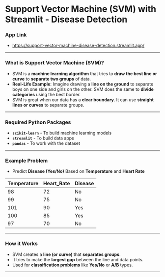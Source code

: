 # Support Vector Machine (SVM) with Streamlit - Disease Detection
### App Link
- https://support-vector-machine-disease-detection.streamlit.app/
---
### What is Support Vector Machine (SVM)?
- SVM is a **machine learning algorithm** that tries to **draw the best line or curve** to **separate two groups** of data.
- **Real-Life Example:** Imagine drawing a **line on the ground** to separate boys on one side and girls on the other. SVM does the same to **divide categories** using the best border.
- SVM is great when our data has a **clear boundary**. It can use **straight lines or curves** to separate groups.
---
### Required Python Packages
- **`scikit-learn`** - To build machine learning models
- **`streamlit`** - To build data apps
- **`pandas`** - To work with the dataset
---
### Example Problem
- Predict **Disease (Yes/No)** Based on **Temperature** and **Heart Rate**

| Temperature | Heart\_Rate | Disease |
| ----------- | ----------- | ------- |
| 98          | 72          | No      |
| 99          | 75          | No      |
| 101         | 90          | Yes     |
| 100         | 85          | Yes     |
| 97          | 70          | No      |

---
### How it Works
- SVM creates a **line (or curve)** that **separates groups**.
- It tries to make the **largest gap** between the line and data points.
- Used for **classification problems** like **Yes/No** or **A/B** types.
---
